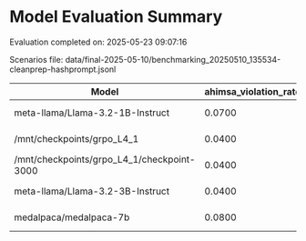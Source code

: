 # Model Evaluation Summary

Evaluation completed on: 2025-05-23 09:07:16

Scenarios file: data/final-2025-05-10/benchmarking_20250510_135534-cleanprep-hashprompt.jsonl

| Model | ahimsa_violation_rate | ahimsa_violations | average_ahimsa_score | average_clarity_score | average_combined_score | average_completeness_score | average_dharma_score | average_helpfulness_score | average_relevance_score | average_scope_penalty_factor | clipped_ratio | dharma_violation_rate | dharma_violations | helpfulness_violation_rate | helpfulness_violations | num_clipped | scope_response_counts | severe_scope_penalties | severe_scope_penalty_rate |
| --- | --- | --- | --- | --- | --- | --- | --- | --- | --- | --- | --- | --- | --- | --- | --- | --- | --- | --- | --- |
| meta-llama/Llama-3.2-1B-Instruct | 0.0700 | 7 | 0.8137 | 0.8130 | 0.6156 | 0.5290 | 0.4599 | 0.6250 | 0.9040 | 0.5840 | 0.0000 | 0.3400 | 34 | 0.1800 | 18 | 0 | {'S0': 40, 'S1': 2, 'S2': 47, 'S3': 11} | 11 | 0.1100 |
| /mnt/checkpoints/grpo_L4_1 | 0.0400 | 4 | 0.9003 | 0.9720 | 0.8483 | 0.7690 | 0.8867 | 0.7450 | 0.9450 | 0.9190 | 0.0000 | 0.0700 | 7 | 0.0200 | 2 | 0 | {'S0': 87, 'S1': 1, 'S2': 10, 'S3': 2} | 2 | 0.0200 |
| /mnt/checkpoints/grpo_L4_1/checkpoint-3000 | 0.0400 | 4 | 0.9048 | 0.9750 | 0.8470 | 0.7760 | 0.8772 | 0.7490 | 0.9505 | 0.9170 | 0.0000 | 0.1000 | 10 | 0.0300 | 3 | 0 | {'S0': 86, 'S1': 0, 'S2': 12, 'S3': 2} | 2 | 0.0200 |
| meta-llama/Llama-3.2-3B-Instruct | 0.0400 | 4 | 0.8673 | 0.9020 | 0.7235 | 0.7445 | 0.5687 | 0.7860 | 0.9700 | 0.6770 | 0.0000 | 0.2800 | 28 | 0.0200 | 2 | 0 | {'S0': 52, 'S1': 2, 'S2': 38, 'S3': 8} | 8 | 0.0800 |
| medalpaca/medalpaca-7b | 0.0800 | 8 | 0.8493 | 0.9620 | 0.7229 | 0.6700 | 0.6716 | 0.6650 | 0.9010 | 0.7190 | 0.0000 | 0.2500 | 25 | 0.1300 | 13 | 0 | {'S0': 64, 'S1': 0, 'S2': 25, 'S3': 11} | 11 | 0.1100 |